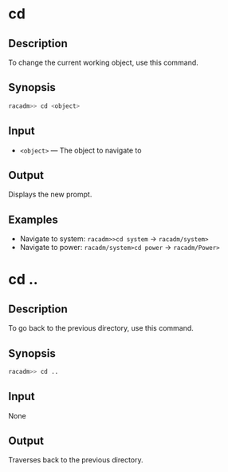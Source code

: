 # cd

## Description

To change the current working object, use this command.

## Synopsis

```bash
racadm>> cd <object>
```

## Input

- `<object>` — The object to navigate to

## Output

Displays the new prompt.

## Examples

- Navigate to system: `racadm>>cd system` → `racadm/system>`
- Navigate to power: `racadm/system>cd power` → `racadm/Power>`

# cd ..

## Description

To go back to the previous directory, use this command.

## Synopsis

```bash
racadm>> cd ..
```

## Input

None

## Output

Traverses back to the previous directory.
